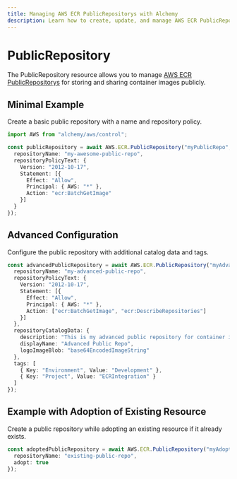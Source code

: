 ```yaml
---
title: Managing AWS ECR PublicRepositorys with Alchemy
description: Learn how to create, update, and manage AWS ECR PublicRepositorys using Alchemy Cloud Control.
---
```


# PublicRepository

The PublicRepository resource allows you to manage [AWS ECR PublicRepositorys](https://docs.aws.amazon.com/ecr/latest/userguide/) for storing and sharing container images publicly.

## Minimal Example

Create a basic public repository with a name and repository policy.

```ts
import AWS from "alchemy/aws/control";

const publicRepository = await AWS.ECR.PublicRepository("myPublicRepo", {
  repositoryName: "my-awesome-public-repo",
  repositoryPolicyText: {
    Version: "2012-10-17",
    Statement: [{
      Effect: "Allow",
      Principal: { AWS: "*" },
      Action: "ecr:BatchGetImage"
    }]
  }
});
```

## Advanced Configuration

Configure the public repository with additional catalog data and tags.

```ts
const advancedPublicRepository = await AWS.ECR.PublicRepository("myAdvancedPublicRepo", {
  repositoryName: "my-advanced-public-repo",
  repositoryPolicyText: {
    Version: "2012-10-17",
    Statement: [{
      Effect: "Allow",
      Principal: { AWS: "*" },
      Action: ["ecr:BatchGetImage", "ecr:DescribeRepositories"]
    }]
  },
  repositoryCatalogData: {
    description: "This is my advanced public repository for container images.",
    displayName: "Advanced Public Repo",
    logoImageBlob: "base64EncodedImageString"
  },
  tags: [
    { Key: "Environment", Value: "Development" },
    { Key: "Project", Value: "ECRIntegration" }
  ]
});
```

## Example with Adoption of Existing Resource

Create a public repository while adopting an existing resource if it already exists.

```ts
const adoptedPublicRepository = await AWS.ECR.PublicRepository("myAdoptedRepo", {
  repositoryName: "existing-public-repo",
  adopt: true
});
```
